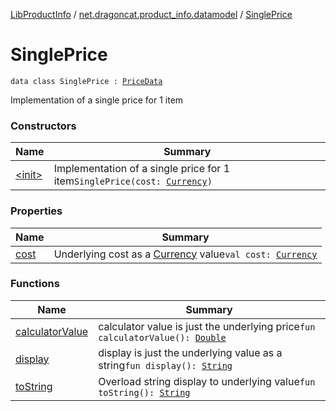 [LibProductInfo](../../index.md) / [net.dragoncat.product_info.datamodel](../index.md) / [SinglePrice](./index.md)

# SinglePrice

`data class SinglePrice : `[`PriceData`](../-price-data/index.md)

Implementation of a single price for 1 item

### Constructors

| Name | Summary |
|---|---|
| [&lt;init&gt;](-init-.md) | Implementation of a single price for 1 item`SinglePrice(cost: `[`Currency`](../-currency/index.md)`)` |

### Properties

| Name | Summary |
|---|---|
| [cost](cost.md) | Underlying cost as a [Currency](../-currency/index.md) value`val cost: `[`Currency`](../-currency/index.md) |

### Functions

| Name | Summary |
|---|---|
| [calculatorValue](calculator-value.md) | calculator value is just the underlying price`fun calculatorValue(): `[`Double`](https://kotlinlang.org/api/latest/jvm/stdlib/kotlin/-double/index.html) |
| [display](display.md) | display is just the underlying value as a string`fun display(): `[`String`](https://kotlinlang.org/api/latest/jvm/stdlib/kotlin/-string/index.html) |
| [toString](to-string.md) | Overload string display to underlying value`fun toString(): `[`String`](https://kotlinlang.org/api/latest/jvm/stdlib/kotlin/-string/index.html) |
